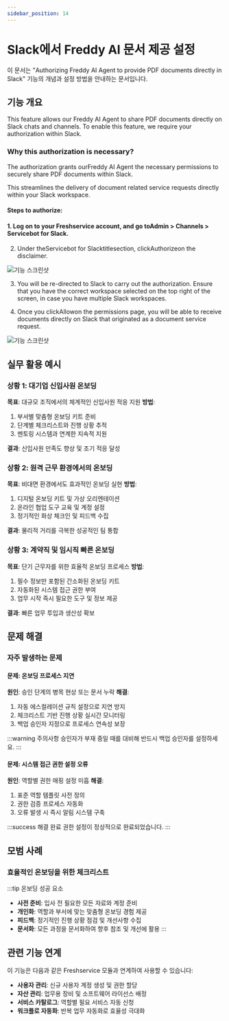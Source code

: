 ```yaml
---
sidebar_position: 14
---
```


# Slack에서 Freddy AI 문서 제공 설정

<div className="subtitle">
  이 문서는 "Authorizing Freddy AI Agent to provide PDF documents directly in Slack" 기능의 개념과 설정 방법을 안내하는 문서입니다.
</div>

## 기능 개요

This feature allows our Freddy AI Agent to share PDF documents directly on Slack chats and channels. To enable this feature, we require your authorization within Slack.

### Why this authorization is necessary?

The authorization grants ourFreddy AI Agent the necessary permissions to securely share PDF documents within Slack.

This streamlines the delivery of document related service requests directly within your Slack workspace.

#### Steps to authorize:

#### 1. Log on to your Freshservice account, and go toAdmin > Channels > Servicebot for Slack.

2. Under theServicebot for Slacktitlesection, clickAuthorizeon the disclaimer.

![기능 스크린샷](https://s3.amazonaws.com/cdn.freshdesk.com/data/helpdesk/attachments/production/50013453630/original/pD-LyJwRO7jDNiAUyPW7iRFHkJARAV48DA.png?1729520957)

3. You will be re-directed to Slack to carry out the authorization. Ensure that you have the correct workspace selected on the top right of the screen, in case you have multiple Slack workspaces.

4. Once you clickAllowon the permissions page, you will be able to receive documents directly on Slack that originated as a document service request.

![기능 스크린샷](https://s3.amazonaws.com/cdn.freshdesk.com/data/helpdesk/attachments/production/50010530161/original/CcsQH1jVg5YxYPzJ3v9wYD5WgWEJKEMGIg.png?1704438513)

## 실무 활용 예시

### 상황 1: 대기업 신입사원 온보딩
**목표**: 대규모 조직에서의 체계적인 신입사원 적응 지원
**방법**: 
1. 부서별 맞춤형 온보딩 키트 준비
2. 단계별 체크리스트와 진행 상황 추적
3. 멘토링 시스템과 연계한 지속적 지원

**결과**: 신입사원 만족도 향상 및 조기 적응 달성

### 상황 2: 원격 근무 환경에서의 온보딩
**목표**: 비대면 환경에서도 효과적인 온보딩 실현
**방법**:
1. 디지털 온보딩 키트 및 가상 오리엔테이션
2. 온라인 협업 도구 교육 및 계정 설정
3. 정기적인 화상 체크인 및 피드백 수집

**결과**: 물리적 거리를 극복한 성공적인 팀 통합

### 상황 3: 계약직 및 임시직 빠른 온보딩
**목표**: 단기 근무자를 위한 효율적 온보딩 프로세스
**방법**:
1. 필수 정보만 포함된 간소화된 온보딩 키트
2. 자동화된 시스템 접근 권한 부여
3. 업무 시작 즉시 필요한 도구 및 정보 제공

**결과**: 빠른 업무 투입과 생산성 확보

## 문제 해결

### 자주 발생하는 문제

#### 문제: 온보딩 프로세스 지연
**원인**: 승인 단계의 병목 현상 또는 문서 누락
**해결**: 
1. 자동 에스컬레이션 규칙 설정으로 지연 방지
2. 체크리스트 기반 진행 상황 실시간 모니터링
3. 백업 승인자 지정으로 프로세스 연속성 보장

:::warning 주의사항
승인자가 부재 중일 때를 대비해 반드시 백업 승인자를 설정하세요.
:::

#### 문제: 시스템 접근 권한 설정 오류
**원인**: 역할별 권한 매핑 설정 미흡
**해결**:
1. 표준 역할 템플릿 사전 정의
2. 권한 검증 프로세스 자동화
3. 오류 발생 시 즉시 알림 시스템 구축

:::success 해결 완료
권한 설정이 정상적으로 완료되었습니다.
:::

## 모범 사례

### 효율적인 온보딩을 위한 체크리스트

:::tip 온보딩 성공 요소
- **사전 준비**: 입사 전 필요한 모든 자료와 계정 준비
- **개인화**: 역할과 부서에 맞는 맞춤형 온보딩 경험 제공
- **피드백**: 정기적인 진행 상황 점검 및 개선사항 수집
- **문서화**: 모든 과정을 문서화하여 향후 참조 및 개선에 활용
:::

## 관련 기능 연계

이 기능은 다음과 같은 Freshservice 모듈과 연계하여 사용할 수 있습니다:

- **사용자 관리**: 신규 사용자 계정 생성 및 권한 할당
- **자산 관리**: 업무용 장비 및 소프트웨어 라이선스 배정
- **서비스 카탈로그**: 역할별 필요 서비스 자동 신청
- **워크플로 자동화**: 반복 업무 자동화로 효율성 극대화
